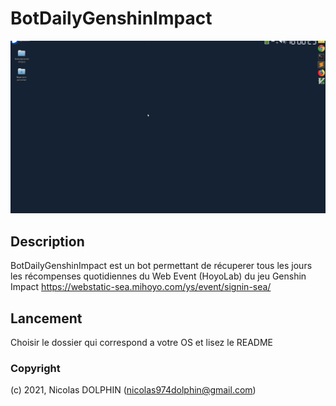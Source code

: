 # BotDailyGenshinImpact

![Demo Gif](demo.gif)

## Description

BotDailyGenshinImpact est un bot permettant de récuperer tous les jours les récompenses quotidiennes du Web Event (HoyoLab) du jeu Genshin Impact
https://webstatic-sea.mihoyo.com/ys/event/signin-sea/

## Lancement 

Choisir le dossier qui correspond a votre OS et lisez le README

### Copyright

(c) 2021, Nicolas DOLPHIN  (nicolas974dolphin@gmail.com)